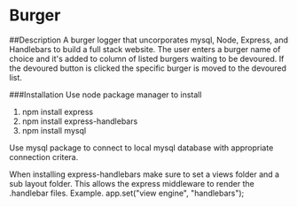 # Burger 
##Description
A burger logger that uncorporates mysql, Node, Express, and Handlebars to build a full stack website. The user enters a burger name of choice and it's added to column of listed burgers waiting to be devoured.  If the devoured button is clicked the specific burger is moved to the devoured list.

###Installation
Use node package manager to install
  1. npm install express
  2. npm install express-handlebars
  3. npm install mysql 

Use mysql package to connect to local mysql database with appropriate connection critera. 


When installing express-handlebars make sure to set a views folder and a sub layout folder.  This allows the express middleware to render the .handlebar files.   Example. app.set("view engine", "handlebars");






